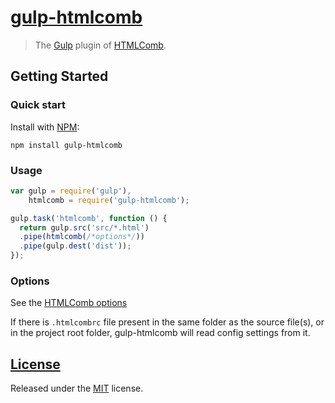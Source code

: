 # [gulp-htmlcomb](https://github.com/fengyuanchen/gulp-htmlcomb)

> The [Gulp](http://gulpjs.com) plugin of [HTMLComb](https://github.com/fengyuanchen/htmlcomb).


## Getting Started

### Quick start

Install with [NPM](http://npmjs.org):

```shell
npm install gulp-htmlcomb
```


### Usage

```js
var gulp = require('gulp'),
    htmlcomb = require('gulp-htmlcomb');

gulp.task('htmlcomb', function () {
  return gulp.src('src/*.html')
  .pipe(htmlcomb(/*options*/))
  .pipe(gulp.dest('dist'));
});
```


### Options

See the [HTMLComb options](https://github.com/fengyuanchen/htmlcomb#options)

If there is `.htmlcombrc` file present in the same folder as the source file(s), or in the project root folder, gulp-htmlcomb will read config settings from it.


## [License](LICENSE.md)

Released under the [MIT](http://opensource.org/licenses/mit-license.html) license.

